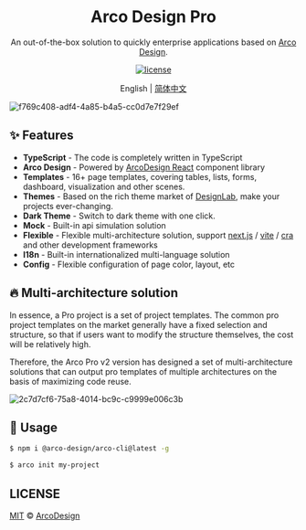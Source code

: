 <div align="center">
  <h1>Arco Design Pro</h1>
</div>

<div align="center">

An out-of-the-box solution to quickly enterprise applications based on [Arco Design](https://arco.design/).

[![license](https://img.shields.io/badge/license-MIT-blue.svg)](https://github.com/arco-design/arco-design-pro/blob/main/LICENSE)

</div>

<div align="center">

English | [简体中文](./README.zh-CN.md)

</div>

![f769c408-adf4-4a85-b4a5-cc0d7e7f29ef](https://user-images.githubusercontent.com/19399269/148364725-b7a36383-04a9-4d67-87a4-91e970d0d083.gif)

## ✨ Features

- **TypeScript** - The code is completely written in TypeScript
- **Arco Design** - Powered by [ArcoDesign React](https://github.com/arco-design/arco-design) component library
- **Templates** - 16+ page templates, covering tables, lists, forms, dashboard, visualization and other scenes.
- **Themes** - Based on the rich theme market of [DesignLab](https://arco.design/themes), make your projects ever-changing.
- **Dark Theme** - Switch to dark theme with one click.
- **Mock** - Built-in api simulation solution
- **Flexible** - Flexible multi-architecture solution, support [next.js](https://github.com/vercel/next.js) / [vite](https://github.com/vitejs/vite ) / [cra](https://github.com/facebook/create-react-app) and other development frameworks
- **I18n** - Built-in internationalized multi-language solution
- **Config** - Flexible configuration of page color, layout, etc

## 🔥 Multi-architecture solution

In essence, a Pro project is a set of project templates. The common pro project templates on the market generally have a fixed selection and structure, so that if users want to modify the structure themselves, the cost will be relatively high.

Therefore, the Arco Pro v2 version has designed a set of multi-architecture solutions that can output pro templates of multiple architectures on the basis of maximizing code reuse.

![2c7d7cf6-75a8-4014-bc9c-c9999e006c3b](https://user-images.githubusercontent.com/19399269/148364848-bd19d06c-6ca4-4faf-abbf-671ebb05e680.png)

## 🌈 Usage

```bash
$ npm i @arco-design/arco-cli@latest -g

$ arco init my-project
```

## LICENSE

[MIT](./README.md) © [ArcoDesign](https://arco.design)
